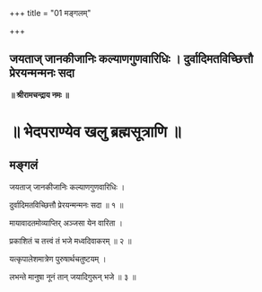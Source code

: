 +++
title = "01 मङ्गलम्"

+++


## जयताज् जानकीजानिः कल्याणगुणवारिधिः । दुर्वादिमतविच्छित्तौ प्रेरयन्मन्मनः सदा

**॥ श्रीरामचन्द्राय नमः ॥**

# **॥ भेदपराण्येव खलु ब्रह्मसूत्राणि ॥**

## **मङ्गलं** 

जयताज् जानकीजानिः कल्याणगुणवारिधिः ।

दुर्वादिमतविच्छित्तौ प्रेरयन्मन्मनः सदा ॥ १ ॥

मायावादतमोव्याप्तिर् अञ्जसा येन वारिता ।

प्रकाशितं च तत्त्वं तं भजे मध्वदिवाकरम् ॥ २ ॥

यत्कृपालेशमात्रेण पुरुषार्थचतुष्टयम् ।

लभन्ते मानुषा नूनं तान् जयादिगुरून् भजे ॥ ३ ॥

